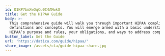 ```yaml
---
id: O1KP7bmXwOqCu0C4AMwkO
title: Get the HIPAA Guide
body: >-
  This comprehensive guide will walk you through important HIPAA compliance
  definitions and concepts. You will emerge armed with a basic understanding to
  HIPAA’s purpose and rules, your obligations, and ways to address compliance.
button_label: Get the Guide
url: 'https://datica.com/guide/hipaa/'
share_image: /assets/cta/guide-hipaa-share.jpg
---
```


  